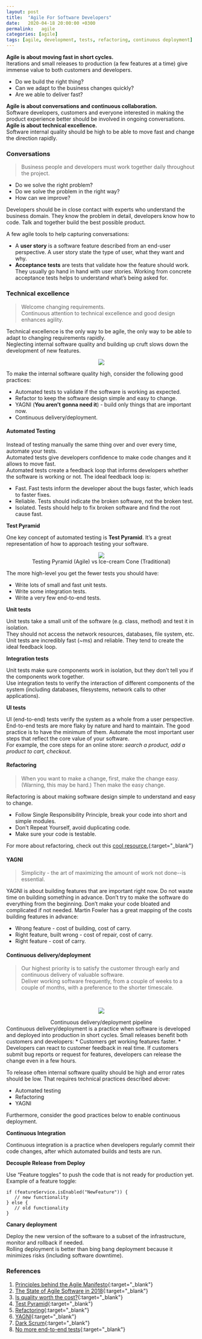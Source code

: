 ```yaml
---
layout: post
title:  "Agile For Software Developers"
date:   2020-04-18 20:00:00 +0300
permalink:   agile
categories: [agile]
tags: [agile, development, tests, refactoring, continuous deployment]
---
```


**Agile is about moving fast in short cycles.**  
Iterations and small releases to production (a few features at a time) give immense value to both customers and developers.
* Do we build the right thing? 
* Can we adapt to the business changes quickly?
* Are we able to deliver fast?  

**Agile is about conversations and continuous collaboration.**  
Software developers, customers and everyone interested in making the product experience better should be involved in ongoing conversations.  
**Agile is about technical excellence.**  
Software internal quality should be high to be able to move fast and change the direction rapidly.

### Conversations
>Business people and developers must work together daily throughout the project.

* Do we solve the right problem?
* Do we solve the problem in the right way?
* How can we improve?

Developers should be in close contact with experts who understand the business domain. They know the problem in detail, developers know how to code. Talk and together build the best possible product.

A few agile tools to help capturing conversations:
* A **user story** is a software feature described from an end-user perspective. A user story state the type of user, what they want and why.
* **Acceptance tests** are tests that validate how the feature should work. They usually go hand in hand with user stories. Working from concrete acceptance tests helps to understand what’s being asked for.

### Technical excellence
> Welcome changing requirements.  
> Continuous attention to technical excellence and good design enhances agility. 

Technical excellence is the only way to be agile, the only way to be able to adapt to changing requirements rapidly.  
Neglecting internal software quality and building up cruft slows down the development of new features.
<center><img src="/assets/posts/agile/tech_debt.jpg" style="max-width:350px"></center>

To make the internal software quality high, consider the following good practices:
* Automated tests to validate if the software is working as expected.
* Refactor to keep the software design simple and easy to change.
* YAGNI (**You aren’t gonna need it**) - build only things that are important now.
* Continuous delivery/deployment.

#### Automated Testing
Instead of testing manually the same thing over and over every time, automate your tests.  
Automated tests give developers confidence to make code changes and it allows to move fast.  
Automated tests create a feedback loop that informs developers whether the software is working or not. The ideal feedback loop is:
* Fast. Fast tests inform the developer about the bugs faster, which leads to faster fixes.
* Reliable. Tests should indicate the broken software, not the broken test.
* Isolated. Tests should help to fix broken software and find the root cause fast.

**Test Pyramid**  

One key concept of automated testing is **Test Pyramid**. It’s a great representation of how to approach testing your software. 
<center><img src="/assets/posts/agile/testing_pyramid.jpg" style="max-width:550px"></center>
<center>Testing Pyramid (Agile) vs Ice-cream Cone (Traditional)</center>

The more high-level you get the fewer tests you should have:
* Write lots of small and fast unit tests. 
* Write some integration tests.
* Write a very few end-to-end tests.   

**Unit tests**

Unit tests take a small unit of the software (e.g. class, method) and test it in isolation.  
They should not access the network resources, databases, file system, etc.  
Unit tests are incredibly fast (~ms) and reliable. They tend to create the ideal feedback loop.

**Integration tests**  

Unit tests make sure components work in isolation, but they don’t tell you if the components work together.  
Use integration tests to verify the interaction of different components of the system (including databases, filesystems, network calls to other applications). 

**UI tests**  

UI (end-to-end) tests verify the system as a whole from a user perspective.  
End-to-end tests are more flaky by nature and hard to maintain. The good practice is to have the minimum of them. Automate the most important user steps that reflect the core value of your software.  
For example, the core steps for an online store: *search a product, add a product to cart, checkout*.

#### Refactoring
> When you want to make a change, first, make the change easy. (Warning, this may be hard.) Then make the easy change.

Refactoring is about making software design simple to understand and easy to change. 
* Follow Single Responsibility Principle, break your code into short and simple modules.
* Don't Repeat Yourself, avoid duplicating code.
* Make sure your code is testable.

For more about refactoring, check out this [cool resource.](https://refactoring.guru/refactoring){:target="_blank"}

#### YAGNI
> Simplicity - the art of maximizing the amount of work not done--is essential.

YAGNI is about building features that are important right now. Do not waste time on building something in advance. Don’t try to make the software do everything from the beginning. Don’t make your code bloated and complicated if not needed. Martin Fowler has a great mapping of the costs building features in advance:
* Wrong feature - cost of building, cost of carry.
* Right feature, built wrong - cost of repair, cost of carry.
* Right feature - cost of carry.

#### Continuous delivery/deployment
> Our highest priority is to satisfy the customer through early and continuous delivery of valuable software.  
> Deliver working software frequently, from a couple of weeks to a couple of months, with a preference to the shorter timescale.

<br/><center><img src="/assets/posts/agile/cd.jpg" style="max-width:550px"></center>
<center>Continuous delivery/deployment pipeline</center>
Continuous delivery/deployment is a practice when software is developed and deployed into production in short cycles.
Small releases benefit both customers and developers:
* Customers get working features faster.
* Developers can react to customer feedback in real time. If customers submit bug reports or request for features, developers can release the change even in a few hours.  

To release often internal software quality should be high and error rates should be low. That requires technical practices described above:
* Automated testing
* Refactoring
* YAGNI

Furthermore, consider the good practices below to enable continuous deployment.

**Continuous Integration**  

Continuous integration is a practice when developers regularly commit their code changes, after which automated builds and tests are run.  

**Decouple Release from Deploy** 

Use “Feature toggles” to push the code that is not ready for production yet. 
Example of a feature toggle:
```
if (featureService.isEnabled("NewFeature")) {
   // new functionality
} else {
   // old functionality
}
```

**Canary deployment**  

Deploy the new version of the software to a subset of the infrastructure, monitor and rollback if needed.  
Rolling deployment is better than bing bang deployment because it minimizes risks (including software downtime).

### References
1. [Principles behind the Agile Manifesto](https://agilemanifesto.org/principles.html){:target="_blank"}
2. [The State of Agile Software in 2018](https://martinfowler.com/articles/agile-aus-2018.html){:target="_blank"}
3. [Is quality worth the cost?](https://martinfowler.com/articles/is-quality-worth-cost.html){:target="_blank"}
4. [Test Pyramid](https://martinfowler.com/articles/practical-test-pyramid.html){:target="_blank"}
5. [Refactoring](https://martinfowler.com/books/refactoring.html){:target="_blank"}
6. [YAGNI](https://martinfowler.com/bliki/Yagni.html){:target="_blank"}
7. [Dark Scrum](https://ronjeffries.com/articles/016-09ff/defense/){:target="_blank"}
8. [No more end-to-end tests](https://testing.googleblog.com/2015/04/just-say-no-to-more-end-to-end-tests.html){:target="_blank"}